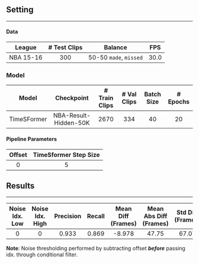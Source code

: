 ## Setting

---

#### Data

| League | # Test Clips | Balance | FPS
| :---: | :---: |  :---: | :---: |
| NBA 15-16 | 300 | 50-50 `made`, `missed` |  30.0 |

### Model
| Model | Checkpoint | # Train Clips | # Val Clips | Batch Size | # Epochs
| :---: | :---: | :---: | :---: | :---: | :---: |
| TimeSFormer | NBA-Result-Hidden-50K | 2670 | 334 | 40 | 20 |

#### Pipeline Parameters

| Offset | TimeSformer Step Size |
| :---: |  :---: |
| 0 | 5 |

## Results

---

| Noise Idx. Low | Noise Idx. High | Precision | Recall | Mean Diff (Frames) | Mean Abs Diff (Frames) | Std Diff (Frames) | % Result Shown | Throughput (Clips / Sec) |
| :---: | :---: |  :---: | :---: | :---: | :---: | :---: | :---: | :---: |
| 0 | 0 | 0.933 | 0.869 | -8.978| 47.75 | 67.07 |  66.92 | --- |

**Note**: Noise thresholding performed by subtracting offset ***before*** passing idx. through conditional filter.